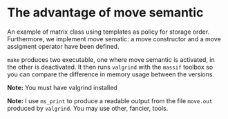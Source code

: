 # The advantage of move semantic #

An example of matrix class using templates as policy for storage order.
Furthermore, we implement move sematic: a move constructor and
a move assigment operator have been defined.

`make` produces two executable, one where move semantic is activated, in
    the other is deactivated. It then runs `valgrind` with the `massif` toolbox
so you can compare the difference in memory usage between the versions.

**Note:** You must have valgrind installed

**Note:** I use `ms_print` to produce a readable output from the file `move.out`
produced by `valgrind`. You may use other, fancier, tools.
